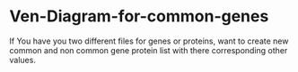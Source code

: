 # Ven-Diagram-for-common-genes
If You have you two different files for genes or proteins, want to create new common and non common gene protein list with there corresponding other values.

